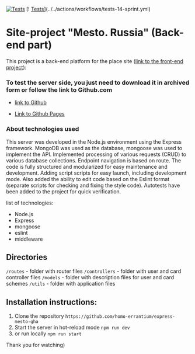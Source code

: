 [![Tests](../../actions/workflows/tests-13-sprint.yml/badge.svg)](../../actions/workflows/tests-13-sprint.yml) [! [Tests](../../actions/workflows/tests-14-sprint.yml/badge.svg)](../../actions/workflows/tests-14-sprint.yml)

# Site-project "Mesto. Russia" (Back-end part)

This project is a back-end platform for the place site ([link to the front-end project](https://github.com/homo-errantium/mesto-react-auth)):

### To test the server side, you just need to download it in archived form or follow the link to Github.com

- [link to Github](https://github.com/homo-errantium/express-mesto-gha)

- [Link to Github Pages](https://homo-errantium.github.io/express-mesto-gha/)

### **About technologies used**

This server was developed in the Node.js environment using the Express framework. MongoDB was used as the database, mongoose was used to implement the API. Implemented processing of various requests (CRUD) to various database collections. Endpoint navigation is based on route. The code is fully structured and modularized for easy maintenance and development. Adding script scripts for easy launch, including development mode. Also added the ability to edit code based on the Eslint format (separate scripts for checking and fixing the style code). Autotests have been added to the project for quick verification.

list of technologies:

- Node.js
- Express
- mongoose
- eslint
- middleware

## Directories

`/routes` - folder with router files
`/controllers` - folder with user and card controller files
`/models` - folder with description files for user and card schemes
`/utils` - folder with application files

## Installation instructions:

1. Clone the repository
   `https://github.com/homo-errantium/express-mesto-gha`
2. Start the server in hot-reload mode
   `npm run dev`
3. or run locally
   `npm run start`

Thank you for watching)
